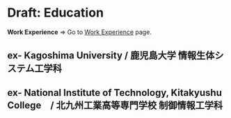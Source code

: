 # Draft: Education

**Work Experience** => Go to [Work Experience](./work_experience.md) page.

## ex- Kagoshima University / 鹿児島大学 情報生体システム工学科

## ex- National Institute of Technology, Kitakyushu College　/ 北九州工業高等専門学校 制御情報工学科
